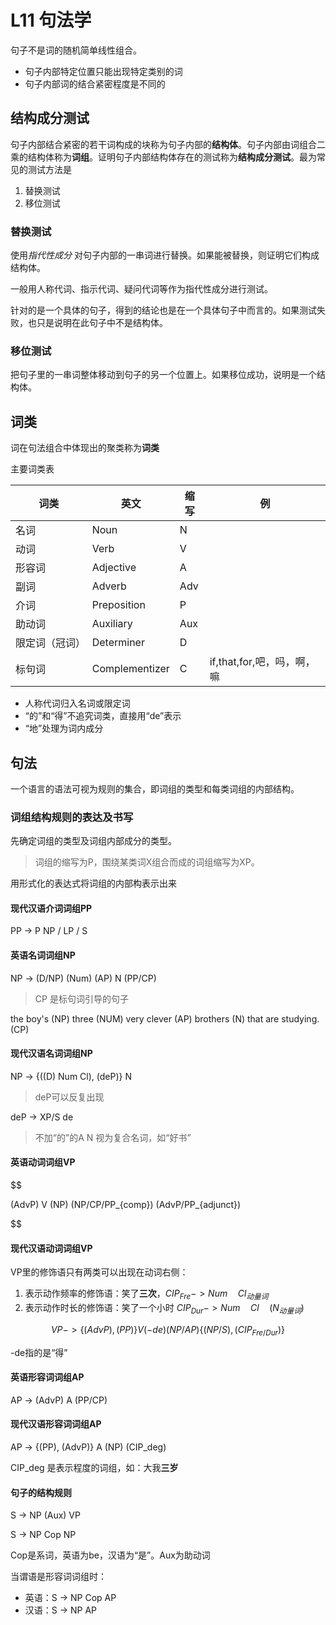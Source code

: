 # L11 句法学

句子不是词的随机简单线性组合。

- 句子内部特定位置只能出现特定类别的词
- 句子内部词的结合紧密程度是不同的

## 结构成分测试

句子内部结合紧密的若干词构成的块称为句子内部的**结构体**。句子内部由词组合二乘的结构体称为**词组**。证明句子内部结构体存在的测试称为**结构成分测试**。最为常见的测试方法是

1. 替换测试
2. 移位测试

### 替换测试

使用*指代性成分* 对句子内部的一串词进行替换。如果能被替换，则证明它们构成结构体。

一般用人称代词、指示代词、疑问代词等作为指代性成分进行测试。

针对的是一个具体的句子，得到的结论也是在一个具体句子中而言的。如果测试失败，也只是说明在此句子中不是结构体。

### 移位测试

把句子里的一串词整体移动到句子的另一个位置上。如果移位成功，说明是一个结构体。

## 词类

词在句法组合中体现出的聚类称为**词类**

主要词类表

|           词类           |           英文            | 缩写 |                     例                     |
| ---------------------- | ----------------------- | ------ | ----------------------------------- |
| 名词                     | Noun                     | N     |                                              |
| 动词                     | Verb                      | V       |                                              |
| 形容词                 | Adjective              | A      |                                              |
| 副词                     | Adverb                  | Adv  |                                              |
| 介词                     | Preposition          | P       |                                              |
| 助动词                 | Auxiliary               | Aux  |                                              |
| 限定词（冠词） | Determiner          | D     |                                              |
| 标句词                 | Complementizer | C     | if,that,for,吧，吗，啊，嘛 |

- 人称代词归入名词或限定词
- “的”和“得”不追究词类，直接用“de”表示
- “地”处理为词内成分

## 句法

一个语言的语法可视为规则的集合，即词组的类型和每类词组的内部结构。

### 词组结构规则的表达及书写

先确定词组的类型及词组内部成分的类型。

> 词组的缩写为P，围绕某类词X组合而成的词组缩写为XP。

用形式化的表达式将词组的内部构表示出来

#### 现代汉语介词词组PP

PP -> P NP / LP / S

#### 英语名词词组NP

NP -> (D/NP) (Num) (AP) N (PP/CP)

> CP 是标句词引导的句子

the boy's (NP) three (NUM) very clever (AP) brothers (N) that are studying. (CP)

#### 现代汉语名词词组NP

NP -> {((D) Num Cl), (deP)} N

> deP可以反复出现

deP -> XP/S de

> 不加“的”的A N 视为复合名词，如“好书”

#### 英语动词词组VP

$$

(AdvP) V (NP) (NP/CP/PP_{comp}) (AdvP/PP_{adjunct})

$$

#### 现代汉语动词词组VP

VP里的修饰语只有两类可以出现在动词右侧：

1. 表示动作频率的修饰语：笑了**三次**，$CIP_{Fre}->Num \quad Cl_{动量词}$
2. 表示动作时长的修饰语：笑了一个小时 $CIP_{Dur}->Num \quad Cl \quad (N_{动量词})$

$$
VP -> \{(AdvP), (PP)\} V(-de) (NP/AP) \{(NP/S), (CIP_{Fre/Dur})\}
$$

-de指的是“得”

#### 英语形容词词组AP

AP -> (AdvP) A (PP/CP)

#### 现代汉语形容词词组AP

AP -> {(PP), (AdvP)} A (NP) (CIP_deg)

CIP_deg 是表示程度的词组，如：大我**三岁**

#### 句子的结构规则

S -> NP (Aux) VP

S -> NP Cop NP

Cop是系词，英语为be，汉语为“是”。Aux为助动词

当谓语是形容词词组时：

- 英语：S -> NP Cop AP
- 汉语：S -> NP AP